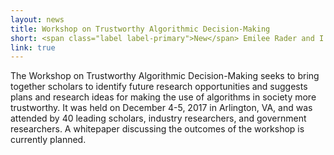 ```yaml
---
layout: news
title: Workshop on Trustworthy Algorithmic Decision-Making
short: <span class="label label-primary">New</span> Emilee Rader and I ran the <a href="http://trustworthy-algorithms.org">Workshop on Trustworthy Algorithmic Decision-Making</a>, funded by a $93,000 grant from the National Science Foundation.
link: true
---
```



The Workshop on Trustworthy Algorithmic Decision-Making seeks to bring together
scholars to identify future research opportunities and suggests plans and
research ideas for making the use of algorithms in society more trustworthy.
It was held on December 4-5, 2017 in Arlington, VA, and was attended by 40
leading scholars, industry researchers, and government researchers.  A
whitepaper discussing the outcomes of the workshop is currently planned.
